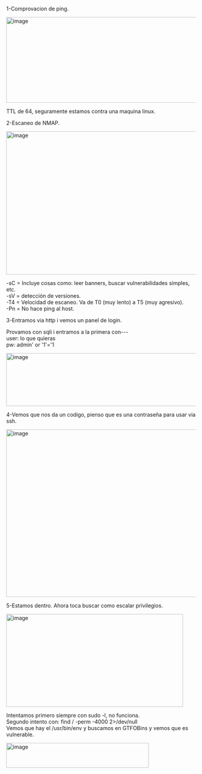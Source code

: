 1-Comprovacion de ping.

<img width="560" height="228" alt="image" src="https://github.com/user-attachments/assets/5ed251a8-77ec-41b0-ab91-4d5f8aa86a3c" />

TTL de 64, seguramente estamos contra una maquina linux.

2-Escaneo de NMAP.

<img width="801" height="381" alt="image" src="https://github.com/user-attachments/assets/ff8b520f-a358-43ac-8a8b-d063d309b2d2" />

-sC = Incluye cosas como: leer banners, buscar vulnerabilidades simples, etc.  
-sV = detección de versiones.  
-T4 = Velocidad de escaneo. Va de T0 (muy lento) a T5 (muy agresivo).  
-Pn = No hace ping al host. 

3-Entramos via http i vemos un panel de login.  

Provamos con sqli i entramos a la primera con---  
user: lo que quieras  
pw: admin' or '1'='1  

<img width="988" height="141" alt="image" src="https://github.com/user-attachments/assets/8a3e02da-18d3-4e77-b141-059e3d8dd72e" />

4-Vemos que nos da un codigo, pienso que es una contraseña para usar via ssh.  

<img width="648" height="446" alt="image" src="https://github.com/user-attachments/assets/3d568e52-d069-424d-84bc-075ae1f017a8" />

5-Estamos dentro. Ahora toca buscar como escalar privilegios.

<img width="470" height="247" alt="image" src="https://github.com/user-attachments/assets/f8ff50fd-ae5d-423e-b018-0926249d9367" />   

Intentamos primero siempre con sudo -l, no funciona.    
Segundo intento con: find / -perm -4000 2>/dev/null    
Vemos que hay el /usr/bin/env y buscamos en GTFOBins y vemos que es vulnerable.  

<img width="379" height="66" alt="image" src="https://github.com/user-attachments/assets/f1663886-ed61-4574-8bce-544aa75d1bcc" />

